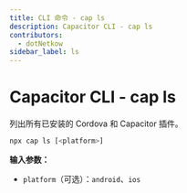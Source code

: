 ```yaml
---
title: CLI 命令 - cap ls
description: Capacitor CLI - cap ls
contributors:
  - dotNetkow
sidebar_label: ls
---
```


# Capacitor CLI - cap ls

列出所有已安装的 Cordova 和 Capacitor 插件。

```bash
npx cap ls [<platform>]
```

<strong>输入参数：</strong>

- `platform`（可选）：`android`、`ios`
